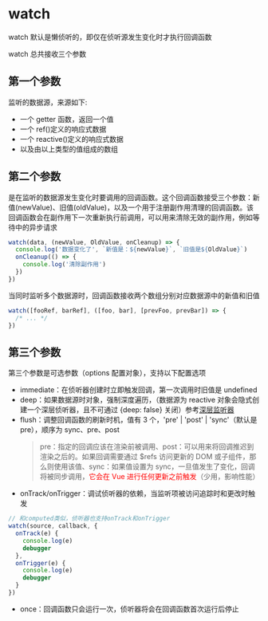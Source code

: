 # watch [​](#watch)

watch 默认是懒侦听的，即仅在侦听源发生变化时才执行回调函数

watch 总共接收三个参数

## 第一个参数 [​](#watch-first)

监听的数据源，来源如下:

- 一个 getter 函数，返回一个值
- 一个 ref()定义的响应式数据
- 一个 reactive()定义的响应式数据
- 以及由以上类型的值组成的数组

## 第二个参数 [​](#watch-second)

是在监听的数据源发生变化时要调用的回调函数。这个回调函数接受三个参数：新值(newValue)、旧值(oldValue)，以及一个用于注册副作用清理的回调函数。该回调函数会在副作用下一次重新执行前调用，可以用来清除无效的副作用，例如等待中的异步请求

```js
watch(data, (newValue, OldValue, onCleanup) => {
  console.log('数据变化了', `新值是：${newValue}`, `旧值是${OldValue}`)
  onCleanup(() => {
    console.log('清除副作用')
  })
})
```

当同时监听多个数据源时，回调函数接收两个数组分别对应数据源中的新值和旧值

```js
watch([fooRef, barRef], ([foo, bar], [prevFoo, prevBar]) => {
  /* ... */
})
```

## 第三个参数 [​](#watch-third)

第三个参数是可选参数（options 配置对象），支持以下配置选项

- immediate：在侦听器创建时立即触发回调，第一次调用时旧值是 undefined
- deep：如果数据源时对象，强制深度遍历，（数据源为 reactive 对象会隐式创建一个深层侦听器，且不可通过 {deep: false} 关闭）参考<a href="https://cn.vuejs.org/guide/essentials/watchers.html#deep-watchers" target="_blank">深层监听器</a>
- flush：调整回调函数的刷新时机，值有 3 个，'pre' | 'post' | 'sync'（默认是 pre），顺序为 sync、pre、post
  > pre：指定的回调应该在渲染前被调用、post：可以用来将回调推迟到渲染之后的。如果回调需要通过 $refs 访问更新的 DOM 或子组件，那么则使用该值、sync：如果值设置为 sync，一旦值发生了变化，回调将被同步调用，<span style="color:red">它会在 Vue 进行任何更新之前触发</span>（少用，影响性能）
- onTrack/onTrigger：调试侦听器的依赖，当监听项被访问追踪时和更改时触发

```js
// 和computed类似，侦听器也支持onTrack和onTrigger
watch(source, callback, {
  onTrack(e) {
    console.log(e)
    debugger
  },
  onTrigger(e) {
    console.log(e)
    debugger
  }
})
```

- once：回调函数只会运行一次，侦听器将会在回调函数首次运行后停止
